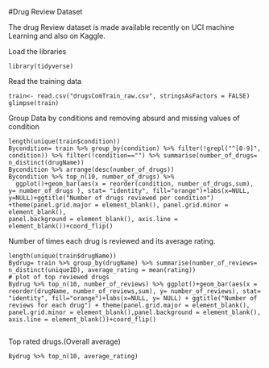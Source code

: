 #Drug Review Dataset

The drug Review dataset is made available recently on UCI machine Learning and also on Kaggle.

Load the libraries

```{r}
library(tidyverse)
```

Read the training data
```{r}
train<- read.csv("drugsComTrain_raw.csv", stringsAsFactors = FALSE)
glimpse(train)
```

Group Data by conditions and removing absurd and missing values of condition
```{r}
length(unique(train$condition))
Bycondition= train %>% group_by(condition) %>% filter(!grepl("^[0-9]", condition)) %>% filter(!condition=="") %>% summarise(number_of_drugs= n_distinct(drugName))
Bycondition %>% arrange(desc(number_of_drugs))
Bycondition %>% top_n(10, number_of_drugs) %>% 
  ggplot()+geom_bar(aes(x = reorder(condition, number_of_drugs,sum), y= number_of_drugs ), stat= "identity", fill="orange")+labs(x=NULL, y=NULL)+ggtitle("Number of drugs reviewed per condition") +theme(panel.grid.major = element_blank(), panel.grid.minor = element_blank(),
panel.background = element_blank(), axis.line = element_blank())+coord_flip()
```
Number of times each drug is reviewed and its average rating.
```{r}
length(unique(train$drugName))
Bydrug= train %>% group_by(drugName) %>% summarise(number_of_reviews= n_distinct(uniqueID), average_rating = mean(rating))
# plot of top reviewed drugs
Bydrug %>% top_n(10, number_of_reviews) %>% ggplot()+geom_bar(aes(x = reorder(drugName, number_of_reviews,sum), y= number_of_reviews), stat= "identity", fill="orange")+labs(x=NULL, y= NULL) + ggtitle("Number of reviews for each drug") + theme(panel.grid.major = element_blank(), panel.grid.minor = element_blank(),panel.background = element_blank(), axis.line = element_blank())+coord_flip()
  
```
Top rated drugs.(Overall average)
```{r}
Bydrug %>% top_n(10, average_rating) 

```
